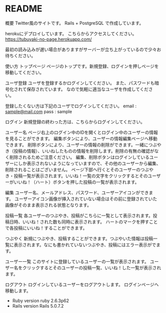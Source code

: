 # README

概要
Twitter風のサイトです。 Rails + PostgreSQL で作成しています。

herokuにデプロイしています。 こちらからアクセスしてください。 https://tubuyaki-no-page.herokuapp.com/

最初の読み込みが遅い場合がありますがサーバーが立ち上がっているので少々お待ちください。

使い方
トップページ
ページのトップです。新規登録、ログインを押しページを移動してください。

ユーザ登録
ユーザを登録するかログインしてください。  また、パスワードも暗号化されて保存されています。 なので気軽に適当なユーザを作成してください。

登録したくない方は下記のユーザでログインしてください。 email : sample@mail.com pass : sample

ログイン
新規登録の終わった方は、こちらからログインしてください。


ユーザー名
ページ右上のログイン中のIDを開くとログイン中のユーザーの情報を見ることができます。
編集ボタンにより、ユーザーの情報編集ページへ移動できます。
削除ボタンにより、ユーザーの情報の削除ができます。一緒につぶやき（投稿の情報）、いいねしたものの情報を削除します。削除の有無の確認がなく削除されるためご注意ください。
編集、削除ボタンはログインしているユーザーにしか表示されないようになっていますので、その他のユーザーから編集、削除されることはございません。
ページ下部へ行くとそのユーザーのつぶやき・投稿一覧が表示されます。いいね！一覧の文字をクリックするとそのユーザーがいいね！（ハート）ボタンを押した投稿の一覧が表示されます。

編集
ユーザー名、メールアドレス、パスワード、ユーザーアイコンができます。
ユーザーアイコン画像が挿入されていない場合はその前に登録されていた画像がそのまま表示される状態となります。

投稿一覧
各ユーザーのつぶやき、投稿がこちらに一覧として表示されます。投稿日時、いいね！された数も同時に表示されます。
ハートのマークを押すことで各投稿にいいね！することができます。

つぶやく
新規につぶやき、投稿することができます。つぶやいた情報は投稿一覧に表示されます。なにも書かれていないつぶやき、投稿にはエラー表示がでます。

ユーザー一覧
このサイトに登録しているユーザーの一覧が表示されます。
ユーザー名をクリックするとそのユーザーの投稿一覧、いいね！した一覧が表示されます。

ログアウト
ログインしているユーザーをログアウトします。
ログインページへ移動します。



* Ruby version
ruby 2.6.3p62
* Rails version
Rails 5.0.7.2
